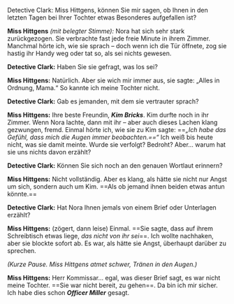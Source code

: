 Detective Clark: Miss Hittgens, können Sie mir sagen, ob Ihnen in den letzten Tagen bei Ihrer Tochter etwas Besonderes aufgefallen ist?

**Miss Hittgens** _(mit belegter Stimme):_ Nora hat sich sehr stark zurückgezogen. Sie verbrachte fast jede freie Minute in ihrem Zimmer. Manchmal hörte ich, wie sie sprach – doch wenn ich die Tür öffnete, zog sie hastig ihr Handy weg oder tat so, als sei nichts gewesen.

**Detective Clark:** Haben Sie sie gefragt, was los sei?

**Miss Hittgens:** Natürlich. Aber sie wich mir immer aus, sie sagte: „Alles in Ordnung, Mama.“ So kannte ich meine Tochter nicht.

**Detective Clark:** Gab es jemanden, mit dem sie vertrauter sprach?

**Miss Hittgens:** Ihre beste Freundin, ***Kim Bricks***. Kim durfte noch in ihr Zimmer. Wenn Nora lachte, dann mit ihr – aber auch dieses Lachen klang gezwungen, fremd. Einmal hörte ich, wie sie zu Kim sagte: ==_„Ich habe das Gefühl, dass mich die Augen immer beobachten.==“_ Ich weiß bis heute nicht, was sie damit meinte. Wurde sie verfolgt? Bedroht? Aber… warum hat sie uns nichts davon erzählt?

**Detective Clark:** Können Sie sich noch an den genauen Wortlaut erinnern?

**Miss Hittgens:** Nicht vollständig. Aber es klang, als hätte sie nicht nur Angst um sich, sondern auch um Kim. ==Als ob jemand ihnen beiden etwas antun könnte.==

**Detective Clark:** Hat Nora Ihnen jemals von einem Brief oder Unterlagen erzählt?

**Miss Hittgens:** (zögert, dann leise) Einmal. ==Sie sagte, dass auf ihrem Schreibtisch etwas liege, _das nicht von ihr sei_==. Ich wollte nachhaken, aber sie blockte sofort ab. Es war, als hätte sie Angst, überhaupt darüber zu sprechen.

_(Kurze Pause. Miss Hittgens atmet schwer, Tränen in den Augen.)_

**Miss Hittgens:** Herr Kommissar… egal, was dieser Brief sagt, es war nicht meine Tochter. ==Sie war nicht bereit, zu gehen==. Da bin ich mir sicher. Ich habe dies schon ***Officer Miller*** gesagt.
